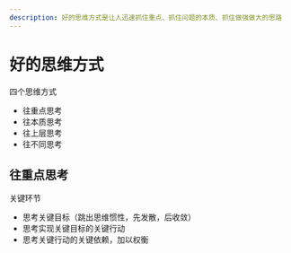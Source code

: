 ```yaml
---
description: 好的思维方式是让人迅速抓住重点、抓住问题的本质、抓住做强做大的思路
---
```


# 好的思维方式

四个思维方式

* 往重点思考
* 往本质思考
* 往上层思考
* 往不同思考

## 往重点思考

关键环节

* 思考关键目标（跳出思维惯性，先发散，后收敛）
* 思考实现关键目标的关键行动
* 思考关键行动的关键依赖，加以权衡

